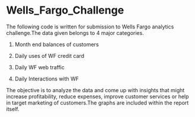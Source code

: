 # Wells_Fargo_Challenge  

The following code is written for submission to Wells Fargo analytics challenge.The data given belongs to 4 major categories.  

 1. Month end balances of customers

 2.  Daily uses of WF credit card

 3.  Daily WF web traffic

 4. Daily Interactions with WF  


The objective is to analyze the data and come up with insights that might increase profitability, reduce expenses, improve customer services or help in target marketing of customers.The graphs are included within the report itself.
